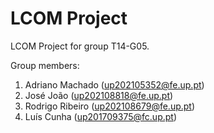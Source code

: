 # LCOM Project

LCOM Project for group T14-G05.

Group members:

1. Adriano Machado (up202105352@fe.up.pt)
2. José João (up202108818@fe.up.pt)
3. Rodrigo Ribeiro (up202108679@fe.up.pt)
4. Luís Cunha (up201709375@fc.up.pt)
